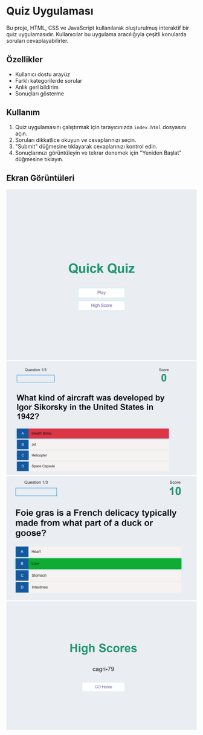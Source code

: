 # Quiz Uygulaması

Bu proje, HTML, CSS ve JavaScript kullanılarak oluşturulmuş interaktif bir quiz uygulamasıdır. Kullanıcılar bu uygulama aracılığıyla çeşitli konularda soruları cevaplayabilirler.

## Özellikler

- Kullanıcı dostu arayüz
- Farklı kategorilerde sorular
- Anlık geri bildirim
- Sonuçları gösterme

## Kullanım

1. Quiz uygulamasını çalıştırmak için tarayıcınızda `index.html` dosyasını açın.
2. Soruları dikkatlice okuyun ve cevaplarınızı seçin.
3. "Submit" düğmesine tıklayarak cevaplarınızı kontrol edin.
4. Sonuçlarınızı görüntüleyin ve tekrar denemek için "Yeniden Başlat" düğmesine tıklayın.

## Ekran Görüntüleri



![Alternatif Metin](https://github.com/GalipSamil/QuizApp/blob/main/QuizApp/images/1.png)
![Alternatif Metin](https://github.com/GalipSamil/QuizApp/blob/main/QuizApp/images/2.png)
![Alternatif Metin](https://github.com/GalipSamil/QuizApp/blob/main/QuizApp/images/3.png)
![Alternatif Metin](https://github.com/GalipSamil/QuizApp/blob/main/QuizApp/images/4.png)

